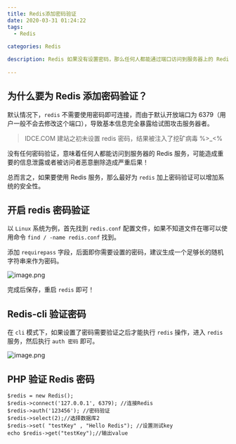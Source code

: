 ```yaml
---
title: Redis添加密码验证
date: 2020-03-31 01:24:22
tags:
  - Redis
  
categories: Redis

description: Redis 如果没有设置密码，那么任何人都能通过端口访问到服务器上的 Redis，这是一个极大的安全隐患。
  
---
```


## 为什么要为 Redis 添加密码验证？
默认情况下，`redis` 不需要使用密码即可连接，而由于默认开放端口为 6379（用户一般不会去修改这个端口），导致基本信息完全暴露给试图攻击服务器者。

> IDCE.COM 建站之初未设置 redis 密码，结果被注入了挖矿病毒 %>_<%

没有任何密码验证，意味着任何人都能访问到服务器的 Redis 服务，可能造成重要的信息泄露或者被访问者恶意删除造成严重后果！

总而言之，如果要使用 Redis 服务，那么最好为 `redis` 加上密码验证可以增加系统的安全性。

## 开启 redis 密码验证
以 `Linux` 系统为例，首先找到 `redis.conf` 配置文件，如果不知道文件在哪可以使用命令 `find / -name redis.conf` 找到。

添加 `requirepass` 字段，后面即你需要设置的密码，建议生成一个足够长的随机字符串来作为密码。

![image.png](https://i.loli.net/2019/08/29/l7msnYqtQeOiUNp.png)

完成后保存，重启 `redis` 即可！

## Redis-cli 验证密码

在 `cli` 模式下，如果设置了密码需要验证之后才能执行 `redis` 操作，进入 `redis` 服务，然后执行 `auth 密码` 即可。

![image.png](https://i.loli.net/2019/08/29/VqJUpRx25HbELGA.png)

## PHP 验证 Redis 密码

```
$redis = new Redis(); 
$redis->connect('127.0.0.1', 6379); //连接Redis
$redis->auth('123456'); //密码验证
$redis->select(2);//选择数据库2
$redis->set( "testKey" , "Hello Redis"); //设置测试key
echo $redis->get("testKey");//输出value
```